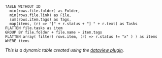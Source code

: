 ```dataview
TABLE WITHOUT ID 
  min(rows.file.folder) as Folder,
  min(rows.file.link) as File, 
  sum(rows.item.tags) as Tags, 
  map(items, (r) => "[" + r.status + "] " + r.text) as Tasks
FLATTEN file.tasks as item
GROUP BY file.folder + file.name + item.tags
FLATTEN array( filter( rows.item, (r) => r.status != "x" ) ) as items
WHERE items 
```
*This is a dynamic table created using the [dataview plugin](https://github.com/blacksmithgu/obsidian-dataview).*
